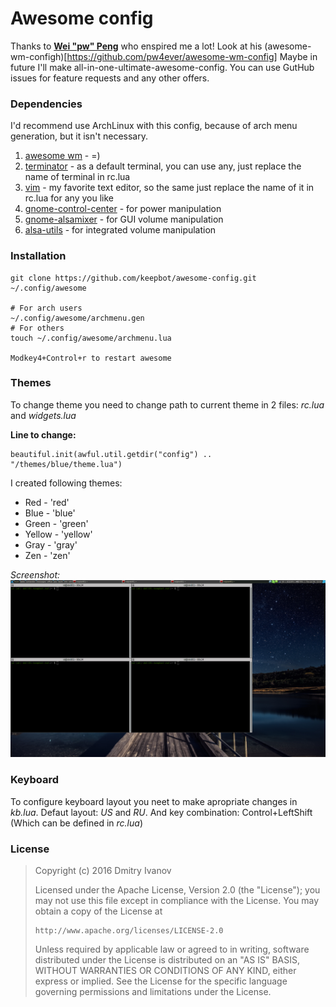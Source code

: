 # Awesome config

Thanks to **[Wei "pw" Peng](https://github.com/pw4ever)** who enspired me a lot! Look at his (awesome-wm-configh)[https://github.com/pw4ever/awesome-wm-config]
Maybe in future I'll make all-in-one-ultimate-awesome-config. You can use GutHub issues for feature requests and any other offers. 

### Dependencies

I'd recommend use ArchLinux with this config, because of arch menu generation, but it isn't necessary.

1. [awesome wm](https://awesome.naquadah.org)                         - =)
2. [terminator](http://gnometerminator.blogspot.ru)                   - as a default terminal, you can use any, just replace the name of terminal in rc.lua
3. [vim](http://www.vim.org)                                          - my favorite text editor, so the same just replace the name of it in rc.lua for any you like
4. [gnome-control-center](https://launchpad.net/gnome-control-center) - for power manipulation
5. [gnome-alsamixer](https://launchpad.net/gnome-alsamixer)           - for GUI volume manipulation
6. [alsa-utils](http://www.alsa-project.org/main/index.php/Download)  - for integrated volume manipulation  

### Installation

```
git clone https://github.com/keepbot/awesome-config.git ~/.config/awesome

# For arch users
~/.config/awesome/archmenu.gen
# For others
touch ~/.config/awesome/archmenu.lua

Modkey4+Control+r to restart awesome
```

### Themes

To change theme you need to change path to current theme in 2 files: *rc.lua* and *widgets.lua*

**Line to change:**
```
beautiful.init(awful.util.getdir("config") .. "/themes/blue/theme.lua")
```

I created following themes:
* Red    - 'red'
* Blue   - 'blue'
* Green  - 'green'
* Yellow - 'yellow'
* Gray   - 'gray'
* Zen    - 'zen'

*Screenshot:*
![BlueTheme](/screenshot/blue.png)

### Keyboard

To configure keyboard layout you neet to make apropriate changes in *kb.lua*. 
Defaut layout: *US* and *RU*. 
And key combination: Control+LeftShift (Which can be defined in *rc.lua*)

### License

> Copyright (c) 2016 Dmitry Ivanov
>
> Licensed under the Apache License, Version 2.0 (the "License");
> you may not use this file except in compliance with the License.
> You may obtain a copy of the License at
> 
>     http://www.apache.org/licenses/LICENSE-2.0
> 
> Unless required by applicable law or agreed to in writing, software
> distributed under the License is distributed on an "AS IS" BASIS,
> WITHOUT WARRANTIES OR CONDITIONS OF ANY KIND, either express or implied.
> See the License for the specific language governing permissions and
> limitations under the License.
